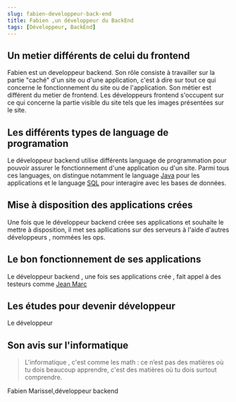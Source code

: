 ```yaml
---
slug: fabien-developpeur-back-end
title: Fabien ,un développeur du BackEnd
tags: [Développeur, BackEnd]
---
```


## Un metier différents de celui du frontend

Fabien est un developpeur backend. Son rôle consiste à travailler sur la partie "caché" d'un site ou d'une application, c'est à dire sur tout ce qui concerne le fonctionnement du site ou de l'application. Son métier est différent du metier de frontend. Les développeurs frontend s'occupent sur ce qui concerne la partie visible du site tels que les images présentées sur le site.

## Les différents types de language de programation

Le développeur backend utilise différents language de programmation pour pouvoir assurer le fonctionnement d'une application ou d'un site. Parmi tous ces languages, on distingue notamment le language [Java](https://www.java.com/fr/) pour les applications et le language [SQL](https://fr.wikipedia.org/wiki/Structured_Query_Language) pour interagire avec les bases de  données.

## Mise à disposition des applications crées

Une fois que le développeur backend créee ses applications et souhaite le mettre à disposition, il met ses apllications sur des serveurs à l'aide d'autres développeurs , nommées les ops.

## Le bon fonctionnement de ses applications

Le développeur backend , une fois ses applications crée , fait appel à des testeurs comme [Jean Marc](./2023-03-22-jean-marc-quality-engineer.md)

## Les études pour devenir développeur

Le développeur 

## Son avis sur l'informatique

> L'informatique , c'est comme les math : ce n’est pas des matières où tu dois beaucoup apprendre, c'est des matières où tu dois surtout comprendre.

Fabien Marissel,développeur backend
